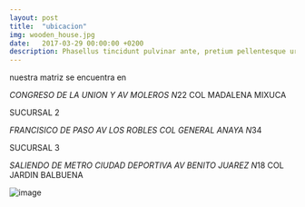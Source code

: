 ```yaml
---
layout: post
title:  "ubicacion"
img: wooden_house.jpg
date:   2017-03-29 00:00:00 +0200
description: Phasellus tincidunt pulvinar ante, pretium pellentesque urna mollis id. Donec convallis ut elit at aliquet. Suspendisse potenti.
---
```


nuestra matriz se encuentra en
 
 *CONGRESO DE LA UNION Y AV MOLEROS N*22 COL MADALENA MIXUCA

SUCURSAL 2
 
 *FRANCISICO DE PASO AV LOS ROBLES COL GENERAL ANAYA N*34

SUCURSAL 3
 
 *SALIENDO DE METRO CIUDAD DEPORTIVA AV BENITO JUAREZ N*18 COL JARDIN BALBUENA
 
 ![image](https://user-images.githubusercontent.com/100168748/164958013-4a63e0f9-03f7-44ff-92da-5561d2217cc7.png)
